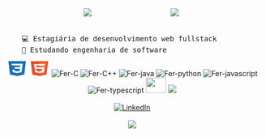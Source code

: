 <div align="center">
<img src="https://i.pinimg.com/originals/19/8f/fb/198ffbfb445e8aeaf22ad6ca395b9c50.gif" width="35%" align="right" />
<img src="https://readme-typing-svg.demolab.com?font=Inconsolata&weight=500&size=50&duration=4000&pause=300&color=A7A459&center=true&vCenter=true&multiline=true&repeat=false&random=false&width=1300&height=140&lines=Hello+hello;I'm+Ing%2C+a+tech+goblin+and+magical+girl+wannabe+%E2%9C%A9" width="55%" />
<br><br>
<pre align="left">
    💻 Estagiária de desenvolvimento web fullstack
    📖 Estudando engenharia de software
</pre>

<img  alt="Fer-css" height="30" width="40" src="https://raw.githubusercontent.com/devicons/devicon/1119b9f84c0290e0f0b38982099a2bd027a48bf1/icons/css3/css3-plain.svg" />
<img  alt="Fer-html" height="30" width="40" src="https://raw.githubusercontent.com/devicons/devicon/1119b9f84c0290e0f0b38982099a2bd027a48bf1/icons/html5/html5-original.svg" />
<img alt="Fer-C" height="30" width="40" src="https://cdn.jsdelivr.net/gh/devicons/devicon/icons/c/c-original.svg" />
<img  alt="Fer-C++" height="30" width="40" src="https://cdn.jsdelivr.net/gh/devicons/devicon/icons/cplusplus/cplusplus-original.svg" />
<img  alt="Fer-java" height="30" width="40" src="https://cdn.jsdelivr.net/gh/devicons/devicon/icons/java/java-original.svg" />
<img  alt="Fer-python" height="30" width="40" src="https://cdn.jsdelivr.net/gh/devicons/devicon/icons/python/python-original.svg" />
<img alt="Fer-javascript" height="30" width="40" src="https://cdn.jsdelivr.net/gh/devicons/devicon/icons/javascript/javascript-original.svg" />
<img alt="Fer-typescript" width="30" width="40" src="https://upload.wikimedia.org/wikipedia/commons/thumb/4/4c/Typescript_logo_2020.svg/1024px-Typescript_logo_2020.svg.png" />
<img  height="30" width="40" src="https://cdn.jsdelivr.net/gh/devicons/devicon/icons/mysql/mysql-original.svg" />
<img width="30" src="https://cdn.jsdelivr.net/gh/devicons/devicon/icons/react/react-original.svg" />
<br><br>
<a href="http://linkedin.com/in/fernanda-alicee">
    <img alt="LinkedIn" src="https://img.shields.io/badge/linkedin-0a66c2" />
  </a>
<br><br>
<img src="https://i.pinimg.com/originals/fb/40/59/fb40597195231af1ca81354ce868aa5c.gif" height="70" />
<br><br>
</div>
